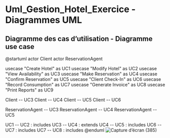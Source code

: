 # Uml_Gestion_Hotel_Exercice - Diagrammes UML

## Diagramme des cas d’utilisation - Diagramme use case
@startuml
actor Client
actor ReservationAgent

usecase "Create Hotel" as UC1
usecase "Modify Hotel" as UC2
usecase "View Availability" as UC3
usecase "Make Reservation" as UC4
usecase "Confirm Reservation" as UC5
usecase "Client Check-In" as UC6
usecase "Record Consumption" as UC7
usecase "Generate Invoice" as UC8
usecase "Print Reports" as UC9

Client -- UC3
Client -- UC4
Client -- UC5
Client -- UC6

ReservationAgent -- UC3
ReservationAgent -- UC4
ReservationAgent -- UC5

UC1 -- UC2 : includes
UC3 -- UC4 : extends
UC4 -- UC5 : includes
UC6 -- UC7 : includes
UC7 -- UC8 : includes
@enduml
![Capture d’écran (385)](https://github.com/ilierrazi00/Uml_Gestion_Hotel_Exercice/assets/94292513/65164a1c-7f74-4f04-9980-84bc46843fb8)
